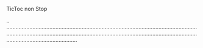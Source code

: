 TicToc non Stop

..
......................................................................................................................................................................................................................................................................................................